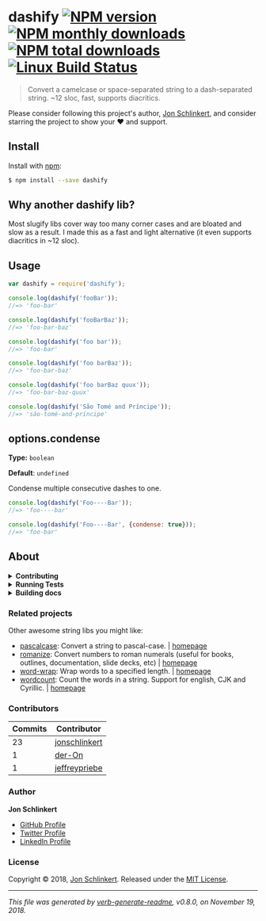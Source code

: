 ﻿# dashify [![NPM version](https://img.shields.io/npm/v/dashify.svg?style=flat)](https://www.npmjs.com/package/dashify) [![NPM monthly downloads](https://img.shields.io/npm/dm/dashify.svg?style=flat)](https://npmjs.org/package/dashify) [![NPM total downloads](https://img.shields.io/npm/dt/dashify.svg?style=flat)](https://npmjs.org/package/dashify) [![Linux Build Status](https://img.shields.io/travis/jonschlinkert/dashify.svg?style=flat&label=Travis)](https://travis-ci.org/jonschlinkert/dashify)

> Convert a camelcase or space-separated string to a dash-separated string. ~12 sloc, fast, supports diacritics.

Please consider following this project's author, [Jon Schlinkert](https://github.com/jonschlinkert), and consider starring the project to show your :heart: and support.

## Install

Install with [npm](https://www.npmjs.com/):

```sh
$ npm install --save dashify
```

## Why another dashify lib?

Most slugify libs cover way too many corner cases and are bloated and slow as a result. I made this as a fast and light alternative (it even supports diacritics in ~12 sloc).

## Usage

```js
var dashify = require('dashify');

console.log(dashify('fooBar'));
//=> 'foo-bar'

console.log(dashify('fooBarBaz'));
//=> 'foo-bar-baz'

console.log(dashify('foo bar'));
//=> 'foo-bar'

console.log(dashify('foo barBaz'));
//=> 'foo-bar-baz'

console.log(dashify('foo barBaz quux'));
//=> 'foo-bar-baz-quux'

console.log(dashify('São Tomé and Príncipe'));
//=> 'são-tomé-and-príncipe'
```

## options.condense

**Type:** `boolean`

**Default**: `undefined`

Condense multiple consecutive dashes to one.

```js
console.log(dashify('Foo----Bar'));
//=> 'foo----bar'

console.log(dashify('Foo----Bar', {condense: true}));
//=> 'foo-bar'
```

## About

<details>
<summary><strong>Contributing</strong></summary>

Pull requests and stars are always welcome. For bugs and feature requests, [please create an issue](../../issues/new).

</details>

<details>
<summary><strong>Running Tests</strong></summary>

Running and reviewing unit tests is a great way to get familiarized with a library and its API. You can install dependencies and run tests with the following command:

```sh
$ npm install && npm test
```

</details>

<details>
<summary><strong>Building docs</strong></summary>

_(This project's readme.md is generated by [verb](https://github.com/verbose/verb-generate-readme), please don't edit the readme directly. Any changes to the readme must be made in the [.verb.md](.verb.md) readme template.)_

To generate the readme, run the following command:

```sh
$ npm install -g verbose/verb#dev verb-generate-readme && verb
```

</details>

### Related projects

Other awesome string libs you might like:

* [pascalcase](https://www.npmjs.com/package/pascalcase): Convert a string to pascal-case. | [homepage](https://github.com/jonschlinkert/pascalcase "Convert a string to pascal-case.")
* [romanize](https://www.npmjs.com/package/romanize): Convert numbers to roman numerals (useful for books, outlines, documentation, slide decks, etc) | [homepage](https://github.com/jonschlinkert/romanize "Convert numbers to roman numerals (useful for books, outlines, documentation, slide decks, etc)")
* [word-wrap](https://www.npmjs.com/package/word-wrap): Wrap words to a specified length. | [homepage](https://github.com/jonschlinkert/word-wrap "Wrap words to a specified length.")
* [wordcount](https://www.npmjs.com/package/wordcount): Count the words in a string. Support for english, CJK and Cyrillic. | [homepage](https://github.com/jonschlinkert/wordcount "Count the words in a string. Support for english, CJK and Cyrillic.")

### Contributors

| **Commits** | **Contributor** |  
| --- | --- |  
| 23 | [jonschlinkert](https://github.com/jonschlinkert) |  
| 1  | [der-On](https://github.com/der-On) |  
| 1  | [jeffreypriebe](https://github.com/jeffreypriebe) |  

### Author

**Jon Schlinkert**

* [GitHub Profile](https://github.com/jonschlinkert)
* [Twitter Profile](https://twitter.com/jonschlinkert)
* [LinkedIn Profile](https://linkedin.com/in/jonschlinkert)

### License

Copyright © 2018, [Jon Schlinkert](https://github.com/jonschlinkert).
Released under the [MIT License](LICENSE).

***

_This file was generated by [verb-generate-readme](https://github.com/verbose/verb-generate-readme), v0.8.0, on November 19, 2018._